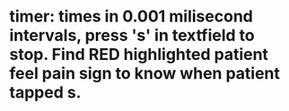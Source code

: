 # timer: times in 0.001 milisecond intervals, press 's' in textfield to stop. Find RED highlighted patient feel pain sign to know when patient tapped s.
